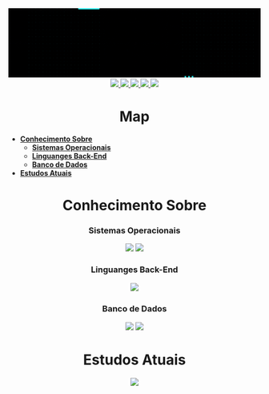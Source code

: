<img  src="Fotos/gif/BemVindo.gif">
<div align="center"> <a href="alfredoramon@gmail.com"> <img src="https://img.shields.io/badge/Gmail-D14836?style=for-the-badge&logo=gmail&logoColor=white" > </a>
<a href="alfredoramon@gmail.com"> <img src="https://img.shields.io/badge/linkedin-%230077B5.svg?style=for-the-badge&logo=linkedin&logoColor=white"> </a>
<a href="alfredoramon@gmail.com"> <img src="https://img.shields.io/badge/Telegram-2CA5E0?style=for-the-badge&logo=telegram&logoColor=white"> </a>     
<a href="alfredoramon@gmail.com"> <img src="https://img.shields.io/badge/Instagram-%23E4405F.svg?style=for-the-badge&logo=Instagram&logoColor=white"> </a>
<a href="alfredoramon@gmail.com"> <img src="https://img.shields.io/badge/Facebook-%231877F2.svg?style=for-the-badge&logo=Facebook&logoColor=white"> </a> </div>

<h1 align="center"> Map </h1>

* **[Conhecimento Sobre](#-conhecimento-sobre)**
  * **[Sistemas Operacionais](#-sistemas-operacionais-)**
  * **[Linguanges Back-End](#-linguanges-back-end-)**
  * **[Banco de Dados](#-banco-de-dados-)**
* **[Estudos Atuais](#-estudos-atuais)**





<h1 align="center" > Conhecimento Sobre</h1>
  <h3 align="center"> Sistemas Operacionais </h3>

  
  <div align="center"> <img src="https://cdn.jsdelivr.net/gh/devicons/devicon/icons/windows8/windows8-original.svg" height="100" />  <img src="https://cdn.jsdelivr.net/gh/devicons/devicon/icons/ubuntu/ubuntu-plain-wordmark.svg" height="100"/>  </div> 
 
  
  <h3 align="center"> Linguanges Back-End </h3>
  <div align="center"> <img src="https://cdn.jsdelivr.net/gh/devicons/devicon/icons/python/python-original.svg" height="100" /> </div>
  
  <h3 align="center"> Banco de Dados </h3>
  <div align="center"> <img src="https://cdn.jsdelivr.net/gh/devicons/devicon/icons/mysql/mysql-original-wordmark.svg" height="150" />   <img src="https://cdn.jsdelivr.net/gh/devicons/devicon/icons/microsoftsqlserver/microsoftsqlserver-plain-wordmark.svg" height="150"/>  </div>
  
         
          
  
<h1 align="center" font> Estudos Atuais</h1>
  <div align="center"> <img src="https://cdn.jsdelivr.net/gh/devicons/devicon/icons/c/c-original.svg" height="150" /> </div>
      
          
